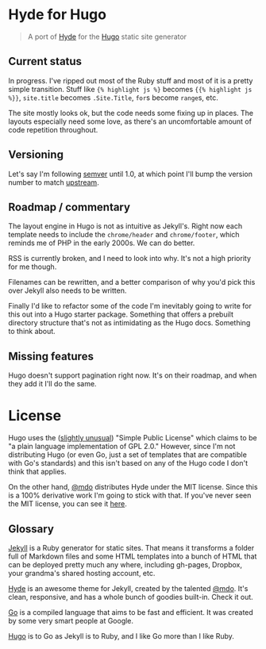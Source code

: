 Hyde for Hugo
=============
>A port of [Hyde][hyde] for the [Hugo][hugo] static site generator

[hyde]: https://github.com/poole/hyde
[hugo]: https://github.com/spf13/hugo

Current status
--------------
In progress. I've ripped out most of the Ruby stuff and most of it is a pretty
simple transition. Stuff like `{% highlight js %}` becomes `{{% highlight js
%}}`, `site.title` becomes `.Site.Title`, `for`s become `range`s, etc.

The site mostly looks ok, but the code needs some fixing up in places. The
layouts especially need some love, as there's an uncomfortable amount of code
repetition throughout.

Versioning
----------
Let's say I'm following [semver][] until 1.0, at which point I'll bump the
version number to match [upstream][hyde].

[semver]: http://semver.org/

Roadmap / commentary
--------------------
The layout engine in Hugo is not as intuitive as Jekyll's. Right now each
template needs to include the `chrome/header` and `chrome/footer`, which reminds
me of PHP in the early 2000s. We can do better.

RSS is currently broken, and I need to look into why. It's not a high priority
for me though.

Filenames can be rewritten, and a better comparison of why you'd pick this over
Jekyll also needs to be written.

Finally I'd like to refactor some of the code I'm inevitably going to write for
this out into a Hugo starter package. Something that offers a prebuilt directory
structure that's not as intimidating as the Hugo docs. Something to think about.

Missing features
----------------
Hugo doesn't support pagination right now. It's on their roadmap, and when they
add it I'll do the same.

License
=======
Hugo uses the ([slightly unusual][hugo-license]) "Simple Public License" which
claims to be "a plain language implementation of GPL 2.0." However, since I'm
not distributing Hugo (or even Go, just a set of templates that are compatible
with Go's standards) and this isn't based on any of the Hugo code I don't think
that applies.

On the other hand, [@mdo][mdo] distributes Hyde under the MIT license. Since
this is a 100% derivative work I'm going to stick with that. If you've never
seen the MIT license, you can see it [here][license].

[mdo]: https://github.com/mdo
[hugo-license]: https://github.com/spf13/hugo/blob/master/LICENSE.md
[license]: /LICENSE.md

Glossary
--------
[Jekyll][jekyll] is a Ruby generator for static sites. That means it transforms
a folder full of Markdown files and some HTML templates into a bunch of HTML
that can be deployed pretty much any where, including gh-pages, Dropbox, your
grandma's shared hosting account, etc.

[Hyde][hyde] is an awesome theme for Jekyll, created by the talented
[@mdo][mdo]. It's clean, responsive, and has a whole bunch of goodies built-in.
Check it out.

[Go][go] is a compiled language that aims to be fast and efficient. It was
created by some very smart people at Google.

[Hugo][hugo] is to Go as Jekyll is to Ruby, and I like Go more than I like Ruby.

[jekyll]: http://jekyllrb.com/
[go]: http://golang.org/

